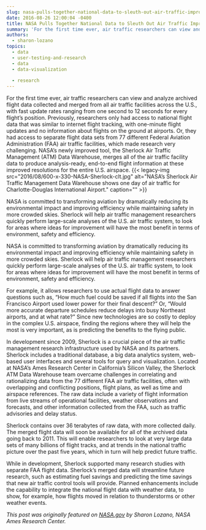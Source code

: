 ```yaml
---
slug: nasa-pulls-together-national-data-to-sleuth-out-air-traffic-improvement-mysteries
date: 2016-08-26 12:00:04 -0400
title: NASA Pulls Together National Data to Sleuth Out Air Traffic Improvement Mysteries
summary: 'For the first time ever, air traffic researchers can view and analyze archived flight data collected and merged from all air traffic facilities across the U.S., with fast update rates ranging from one second to 12 seconds for every flight’s position. Previously, researchers only had access to national flight data that was similar to internet'
authors:
  - sharon-lozano
topics:
  - data
  - user-testing-and-research
  - data
  - data-visualization
  
  - research
---
```


For the first time ever, air traffic researchers can view and analyze archived flight data collected and merged from all air traffic facilities across the U.S., with fast update rates ranging from one second to 12 seconds for every flight’s position. Previously, researchers only had access to national flight data that was similar to internet flight tracking, with one-minute flight updates and no information about flights on the ground at airports. Or, they had access to separate flight data sets from 77 different Federal Aviation Administration (FAA) air traffic facilities, which made research very challenging. NASA’s newly improved tool, the Sherlock Air Traffic Management (ATM) Data Warehouse, merges all of the air traffic facility data to produce analysis-ready, end-to-end flight information at these improved resolutions for the entire U.S. airspace. {{< legacy-img src="2016/08/600-x-330-NASA-Sherlock-clt.jpg" alt="NASA’s Sherlock Air Traffic Management Data Warehouse shows one day of air traffic for Charlotte-Douglas International Airport." caption="" >}} 

NASA is committed to transforming aviation by dramatically reducing its environmental impact and improving efficiency while maintaining safety in more crowded skies. Sherlock will help air traffic management researchers quickly perform large-scale analyses of the U.S. air traffic system, to look for areas where ideas for improvement will have the most benefit in terms of environment, safety and efficiency.

NASA is committed to transforming aviation by dramatically reducing its environmental impact and improving efficiency while maintaining safety in more crowded skies. Sherlock will help air traffic management researchers quickly perform large-scale analyses of the U.S. air traffic system, to look for areas where ideas for improvement will have the most benefit in terms of environment, safety and efficiency.

For example, it allows researchers to use actual flight data to answer questions such as, “How much fuel could be saved if all flights into the San Francisco Airport used lower power for their final descent?” Or, “Would more accurate departure schedules reduce delays into busy Northeast airports, and at what rate?” Since new technologies are so costly to deploy in the complex U.S. airspace, finding the regions where they will help the most is very important, as is predicting the benefits to the flying public.

In development since 2009, Sherlock is a crucial piece of the air traffic management research infrastructure used by NASA and its partners. Sherlock includes a traditional database, a big data analytics system, web-based user interfaces and several tools for query and visualization. Located at NASA’s Ames Research Center in California’s Silicon Valley, the Sherlock ATM Data Warehouse team overcame challenges in correlating and rationalizing data from the 77 different FAA air traffic facilities, often with overlapping and conflicting positions, flight plans, as well as time and airspace references. The raw data include a variety of flight information from live streams of operational facilities, weather observations and forecasts, and other information collected from the FAA, such as traffic advisories and delay status.

Sherlock contains over 36 terabytes of raw data, with more collected daily. The merged flight data will soon be available for all of the archived data going back to 2011. This will enable researchers to look at very large data sets of many billions of flight tracks, and at trends in the national traffic picture over the past five years, which in turn will help predict future traffic.

While in development, Sherlock supported many research studies with separate FAA flight data. Sherlock’s merged data will streamline future research, such as estimating fuel savings and predicting the time savings that new air traffic control tools will provide. Planned enhancements include the capability to integrate the national flight data with weather data, to show, for example, how flights moved in relation to thunderstorms or other weather events.

_This post was originally featured on [NASA.gov](http://www.nasa.gov/topics/benefits/index.html) by Sharon Lozano, NASA Ames Research Center._